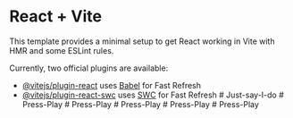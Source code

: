 # React + Vite

This template provides a minimal setup to get React working in Vite with HMR and some ESLint rules.

Currently, two official plugins are available:

- [@vitejs/plugin-react](https://github.com/vitejs/vite-plugin-react/blob/main/packages/plugin-react/README.md) uses [Babel](https://babeljs.io/) for Fast Refresh
- [@vitejs/plugin-react-swc](https://github.com/vitejs/vite-plugin-react-swc) uses [SWC](https://swc.rs/) for Fast Refresh
#   J u s t - s a y - I - d o  
 #   P r e s s - P l a y  
 #   P r e s s - P l a y  
 #   P r e s s - P l a y  
 #   P r e s s - P l a y  
 #   P r e s s - P l a y  
 